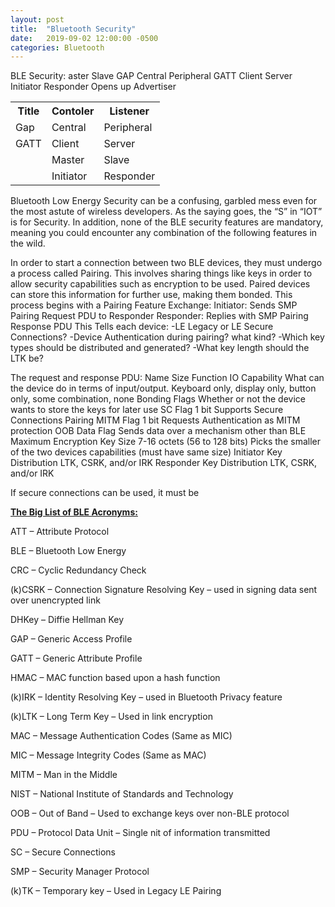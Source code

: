 ```yaml
---
layout: post
title:  "Bluetooth Security"
date:   2019-09-02 12:00:00 -0500
categories: Bluetooth
---
```

BLE Security:
  aster
  Slave
  GAP	  Central	Peripheral
  GATT	Client	Server
	      Initiator	Responder
	      Opens up	Advertiser
<table style="width:100%">
          <tr>
            <th>Title</th>
            <th>Contoler</th>
            <th>Listener</th>
          </tr>
          <tr>
            <td>Gap</td>
            <td>Central</td>
            <td>Peripheral</td>
          </tr>
          <tr>
            <td>GATT</td>
            <td>Client</td>
            <td>Server</td>
          </tr>
          <tr>
            <td> </td>
            <td>Master</td>
            <td>Slave</td>
          </tr>
          <tr>
            <td> </td>
            <td>Initiator</td>
            <td>Responder</td>
          </tr>
        </table>



Bluetooth Low Energy Security can be a confusing, garbled mess even for the most astute of wireless developers.  As the saying goes, the “S” in “IOT” is for Security. In addition, none of the BLE security features are mandatory, meaning you could encounter any combination of the following features in the wild.  

In order to start a connection between two BLE devices, they must undergo a process called Pairing.  This involves sharing things like keys in order to allow security capabilities such as encryption to be used.  Paired devices can store this information for further use, making them bonded.
This process begins with a Pairing Feature Exchange:
		Initiator:  Sends SMP Pairing Request PDU to Responder
		Responder: Replies with SMP Pairing Response PDU
	This Tells each device:
		-LE Legacy or LE Secure Connections?
		-Device Authentication during pairing?  	what kind?
		-Which key types should be distributed and generated?
		-What key length should the LTK be?





The request and response PDU:
Name	Size	Function
IO Capability		What can the device do in terms of input/output.  Keyboard only, display only, button only, some combination, none
Bonding Flags		Whether or not the device wants to store the keys for later use
SC Flag	1 bit	Supports Secure Connections Pairing
MITM Flag	1 bit	Requests Authentication as MITM protection
OOB Data Flag		Sends data over a mechanism other than BLE
Maximum Encryption Key Size		7-16 octets (56 to 128 bits)  Picks the smaller of the two devices capabilities (must have same size)
Initiator Key Distribution		LTK, CSRK, and/or IRK
Responder Key Distribution 		LTK, CSRK, and/or IRK

If secure connections can be used, it must be


<b><u>The Big List of BLE Acronyms:</u></b>

ATT – Attribute Protocol

BLE – Bluetooth Low Energy

CRC – Cyclic Redundancy Check

(k)CSRK – Connection Signature Resolving Key – used in signing data sent over unencrypted link 	

DHKey – Diffie Hellman Key

GAP – Generic Access Profile

GATT – Generic Attribute Profile

HMAC – MAC function based upon a hash function

(k)IRK – Identity Resolving Key – used in Bluetooth Privacy feature

(k)LTK – Long Term Key – Used in link encryption

MAC – Message Authentication Codes (Same as MIC)

MIC – Message Integrity Codes (Same as MAC)

MITM – Man in the Middle

NIST – National Institute of Standards and Technology

OOB – Out of Band – Used to exchange keys over non-BLE protocol

PDU – Protocol Data Unit – Single nit of information transmitted

SC – Secure Connections

SMP – Security Manager Protocol

(k)TK – Temporary key – Used in Legacy LE Pairing

